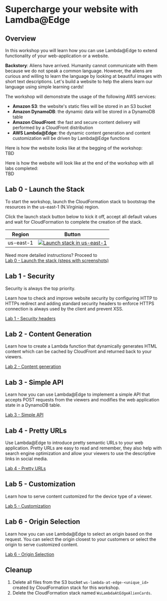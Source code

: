 # Supercharge your website with Lamdba@Edge

## Overview

In this workshop you will learn how you can use Lambda@Edge to extend functionality of your web-application or a website.

**Backstory**: Aliens have arrived. Humanity cannot communicate with them because we do not speak a common language. However, the aliens are curious and willing to learn the language by looking at beautiful images with short text descriptions. Let's build a website to help the aliens learn our language using simple learning cards!

The workshop will demonstrate the usage of the following AWS services:
* **Amazon S3**: the website's static files will be stored in an S3 bucket
* **Amazon DynamoDB**: the dynamic data will be stored in a DynamoDB table
* **Amazon CloudFront**: the fast and secure content delivery will performed by a CloudFront distribution
* **AWS Lambda@Edge**: the dynamic content generation and content customization will be driven by Lambda@Edge functions

Here is how the website looks like at the begging of the workshop:  
TBD

Here is how the website will look like at the end of the workshop with all labs completed:  
TBD

## Lab 0 - Launch the Stack

To start the workshop, launch the CloudFormation stack to bootstrap the resources in the us-east-1 (N.Virginia) region.

Click the launch stack button below to kick it off, accept all default values and wait for CloudFormation to complete the creation of the stack.

Region | Button
------------ | -------------
us-east-1 | [![Launch stack in us-east-1](https://s3.amazonaws.com/cloudformation-examples/cloudformation-launch-stack.png)](https://console.aws.amazon.com/cloudformation/home?region=us-east-1#/stacks/new?stackName=WsLambdaAtEdgeAlienCards&templateURL=https://s3.amazonaws.com/ws-lambda-at-edge/bootstrap/cfn-template.json)

Need more detailed instructions? Proceed to  
[Lab 0 - Launch the stack (steps with screenshots)](./Lab0_LaunchTheStack/README.md)

## Lab 1 - Security

Security is always the top priority.

Learn how to check and improve website security by configuring HTTP to HTTPs redirect and adding standard security headers to enforce HTTPS connection is always used by the client and prevent XSS.

[Lab 1 - Security headers](./Lab1_Security/README.md)

## Lab 2 - Content Generation

Learn how to create a Lambda function that dynamically generates HTML content which can be cached by CloudFront and returned back to your viewers.

[Lab 2 - Content generation](./Lab2_ContentGeneration/README.md)

## Lab 3 - Simple API

Learn how you can use Lambda@Edge to implement a simple API that accepts POST requests from the viewers and modifies the web application state in a DynamoDB table.

[Lab 3 - Simple API](./Lab3_SimpleAPI/README.md)

## Lab 4 - Pretty URLs

Use Lambda@Edge to introduce pretty semantic URLs to your web application. Pretty URLs are easy to read and remember, they also help with search engine optimization and allow your viewers to use the descriptive links in social media.

[Lab 4 - Pretty URLs](./Lab4_PrettyUrls/README.md)

## Lab 5 - Customization

Learn how to serve content customized for the device type of a viewer.

[Lab 5 - Customization](./Lab5_Customization/README.md)

## Lab 6 - Origin Selection

Learn how you can use Lambda@Edge to select an origin based on the request. You can select the origin closest to your customers or select the origin to serve customized content.

[Lab 6 - Origin Selection](./Lab6_OriginSelection/README.md)

## Cleanup

1. Delete all files from the S3 bucket `ws-lambda-at-edge-<unique_id>` created by CloudFormation stack for this workshop.
1. Delete the CloudFormation stack named `WsLambdaAtEdgeAlienCards`.
